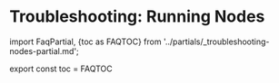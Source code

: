 # Troubleshooting: Running Nodes

import FaqPartial, {toc as FAQTOC} from '../partials/\_troubleshooting-nodes-partial.md';

<div data-faq-origin-slug='node-faq'>
    <FaqPartial />
</div>

export const toc = FAQTOC
